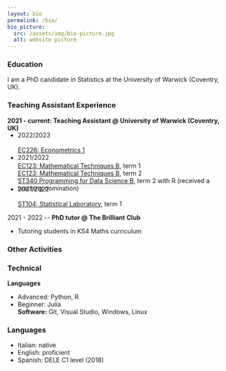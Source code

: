 ```yaml
---
layout: bio
permalink: /bio/
bio_picture:
  src: /assets/img/bio-picture.jpg
  alt: website picture
---
```

<h3>Education</h3>
<p>
  I am a PhD candidate in Statistics at the University of Warwick (Coventry, UK).
</p>

<h3>Teaching Assistant Experience</h3>
<p>
  <b> 2021 - current: Teaching Assistant @ University of Warwick (Coventry, UK)</b>
  <ul style="margin-top:-15px;">
    <li style="margin-top:-15px;"> 2022/2023 </li> <br />
         <a href="https://warwick.ac.uk/fac/soc/economics/current/modules/ec226/">EC226: Econometrics 1</a> <br /> 
    <li style="margin-bottom:-15px;"> 2021/2022 </li> <br />
         <a href="https://warwick.ac.uk/fac/soc/economics/current/modules/ec123/">EC123: Mathematical Techniques B</a>, term 1 <br />
         <a href="https://warwick.ac.uk/fac/soc/economics/current/modules/ec124">EC123: Mathematical Techniques B</a>, term 2 <br />
         <a href="https://warwick.ac.uk/fac/sci/statistics/currentstudents/modules/st3/st340/">ST340 Programming for Data Science B</a>, term 2 with R (received a teaching nomination) <br />
    <li style="margin-top:-15px;"> 2021/2022 </li> <br />
         <a href="https://warwick.ac.uk/fac/sci/statistics/currentstudents/modules/st1/st104/">ST104: Statistical Laboratory</a>, term 1 <br />
  </ul>
</p>


2021 - 2022 -- **PhD tutor @ The Brilliant Club** <br>
* Tutoring students in KS4 Maths curriculum <br>

<h3>Other Activities</h3>

<h3>Technical</h3>

**Languages**
* Advanced: Python, R
* Beginner: Julia <br>
**Software:** Git, Visual Studio, Windows, Linux

<h3>Languages</h3>

* Italian: native 
* English: proficient
* Spanish: DELE C1 level (2018)


